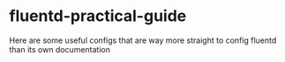 # fluentd-practical-guide
Here are some useful configs that are way more straight to config fluentd than its own documentation
